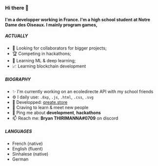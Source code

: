 ### Hi there 👋

#### I'm a developper working in France. I'm a high school student at Notre Dame des Oiseaux. I mainly program games, 

##### ACTUALLY

- 🔎 Looking for collaborators for bigger projects;
- 🏆 Competing in hackathons;
- 🤖 Learning ML & deep learning;
- 📈 Learning blockchain development

##### BIOGRAPHY

- ✨ I'm currently working on an ecoledirecte API with my school friends
- ⚙️ I daily use: `.8xp`, `.js`, `.html`, `.css`, `.svg`
- 💅 Developped: [qreate.store](https://square-programming.github.io/Pokemon-83-Premium)
- 🌱 Craving to learn & meet new people
- 💬 Ping me about **development**, **hackathons**
- 📫 Reach me: **Bryan THIRIMANNA#0709** on discord

##### LANGUAGES
- French (native)
- English (fluent)
- Sinhalese (native)
- German

